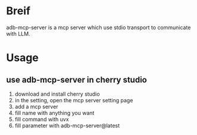 # Breif
adb-mcp-server is a mcp server which use stdio transport to communicate with LLM.

# Usage
## use adb-mcp-server in cherry studio
1. download and install cherry studio
2. in the setting, open the mcp server setting page
3. add a mcp server
4. fill name with anything you want
5. fill command with uvx
6. fill parameter with adb-mcp-server@latest